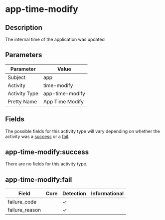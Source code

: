 app-time-modify
===============

Description
-----------
The internal time of the application was updated

Parameters
----------
| Parameter     | Value           |
| ------------- | --------------- |
| Subject       | app             |
| Activity      | time-modify     |
| Activity Type | app-time-modify |
| Pretty Name   | App Time Modify |


Fields
------

The possible fields for this activity type will vary depending on whether the activity was a [success](#app-time-modifysuccess) or a [fail](#app-time-modifyfail).


app-time-modify:success
-----------------------

There are no fields for this activity type.


app-time-modify:fail
--------------------

| Field          | Core | Detection | Informational |
| -------------- | ---- | --------- | ------------- |
| failure_code   |      | &#10003;  |               |
| failure_reason |      | &#10003;  |               |